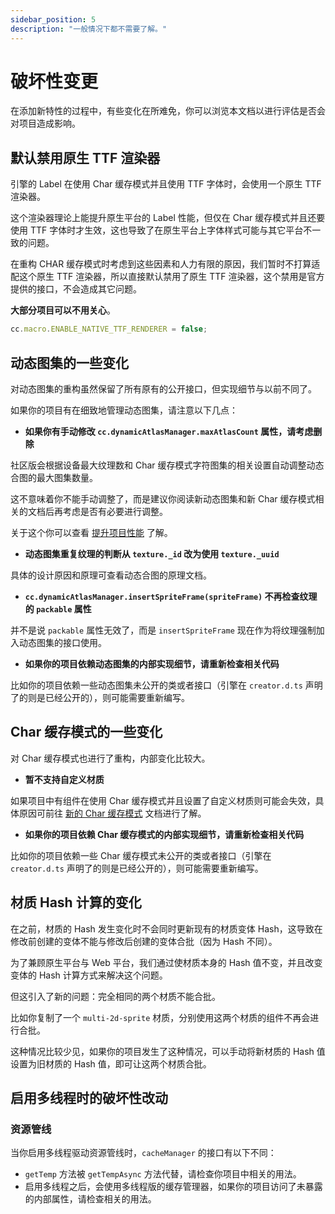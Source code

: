 ```yaml
---
sidebar_position: 5
description: "一般情况下都不需要了解。"
---
```


# 破坏性变更

在添加新特性的过程中，有些变化在所难免，你可以浏览本文档以进行评估是否会对项目造成影响。

## 默认禁用原生 TTF 渲染器

引擎的 Label 在使用 Char 缓存模式并且使用 TTF 字体时，会使用一个原生 TTF 渲染器。

这个渲染器理论上能提升原生平台的 Label 性能，但仅在 Char 缓存模式并且还要使用 TTF 字体时才生效，这也导致了在原生平台上字体样式可能与其它平台不一致的问题。

在重构 CHAR 缓存模式时考虑到这些因素和人力有限的原因，我们暂时不打算适配这个原生 TTF 渲染器，所以直接默认禁用了原生 TTF 渲染器，这个禁用是官方提供的接口，不会造成其它问题。

**大部分项目可以不用关心**。

```js
cc.macro.ENABLE_NATIVE_TTF_RENDERER = false;
```

## 动态图集的一些变化

对动态图集的重构虽然保留了所有原有的公开接口，但实现细节与以前不同了。

如果你的项目有在细致地管理动态图集，请注意以下几点：

- **如果你有手动修改 `cc.dynamicAtlasManager.maxAtlasCount` 属性，请考虑删除**

社区版会根据设备最大纹理数和 Char 缓存模式字符图集的相关设置自动调整动态合图的最大图集数量。

这不意味着你不能手动调整了，而是建议你阅读新动态图集和新 Char 缓存模式相关的文档后再考虑是否有必要进行调整。

关于这个你可以查看 [提升项目性能](./best-practices/performance-guide.md) 了解。

- **动态图集重复纹理的判断从 `texture._id` 改为使用 `texture._uuid`**

具体的设计原因和原理可查看动态合图的原理文档。

- **`cc.dynamicAtlasManager.insertSpriteFrame(spriteFrame)` 不再检查纹理的 `packable` 属性**

并不是说 `packable` 属性无效了，而是 `insertSpriteFrame` 现在作为将纹理强制加入动态图集的接口使用。

- **如果你的项目依赖动态图集的内部实现细节，请重新检查相关代码**

比如你的项目依赖一些动态图集未公开的类或者接口（引擎在 `creator.d.ts` 声明了的则是已经公开的），则可能需要重新编写。

## Char 缓存模式的一些变化

对 Char 缓存模式也进行了重构，内部变化比较大。

- **暂不支持自定义材质**

如果项目中有组件在使用 Char 缓存模式并且设置了自定义材质则可能会失效，具体原因可前往 [新的 Char 缓存模式](./user-guide/text-render/text-char-mode.md) 文档进行了解。

- **如果你的项目依赖 Char 缓存模式的内部实现细节，请重新检查相关代码**

比如你的项目依赖一些 Char 缓存模式未公开的类或者接口（引擎在 `creator.d.ts` 声明了的则是已经公开的），则可能需要重新编写。

## 材质 Hash 计算的变化

在之前，材质的 Hash 发生变化时不会同时更新现有的材质变体 Hash，这导致在修改前创建的变体不能与修改后创建的变体合批（因为 Hash 不同）。

为了兼顾原生平台与 Web 平台，我们通过使材质本身的 Hash 值不变，并且改变变体的 Hash 计算方式来解决这个问题。

但这引入了新的问题：完全相同的两个材质不能合批。

比如你复制了一个 `multi-2d-sprite` 材质，分别使用这两个材质的组件不再会进行合批。

这种情况比较少见，如果你的项目发生了这种情况，可以手动将新材质的 Hash 值设置为旧材质的 Hash 值，即可让这两个材质合批。

## 启用多线程时的破坏性改动

### 资源管线

当你启用多线程驱动资源管线时，`cacheManager` 的接口有以下不同：

- `getTemp` 方法被 `getTempAsync` 方法代替，请检查你项目中相关的用法。
- 启用多线程之后，会使用多线程版的缓存管理器，如果你的项目访问了未暴露的内部属性，请检查相关的用法。
